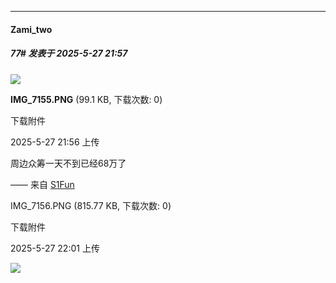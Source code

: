 ﻿
*****

####  Zami_two  
##### 77#       发表于 2025-5-27 21:57

<img src="https://img.stage1st.com/forum/202505/27/215628nxhnt0xtxz5tff6y.png" referrerpolicy="no-referrer">

<strong>IMG_7155.PNG</strong> (99.1 KB, 下载次数: 0)

下载附件

2025-5-27 21:56 上传

周边众筹一天不到已经68万了

—— 来自 [S1Fun](https://s1fun.koalcat.com)

IMG_7156.PNG
(815.77 KB, 下载次数: 0)

下载附件

2025-5-27 22:01 上传

<img src="https://img.stage1st.com/forum/202505/27/220107r82r7rr2e4pyyl9y.png" referrerpolicy="no-referrer">

